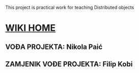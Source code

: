 This project is practical work for teaching Distributed objects


# <a href='http://code.google.com/p/vsite-emu/wiki/Start'>WIKI HOME</a> #

## VOĐA PROJEKTA: Nikola Paić ##

## ZAMJENIK VOĐE PROJEKTA: Filip Kobi ##
